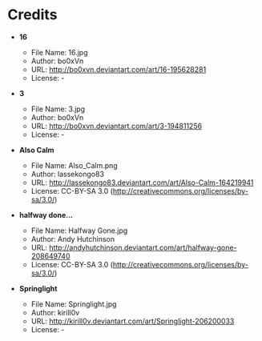 # Credits

* **16**
  - File Name: 16.jpg
  - Author: bo0xVn
  - URL: http://bo0xvn.deviantart.com/art/16-195628281
  - License: -

* **3**
  - File Name: 3.jpg
  - Author: bo0xVn
  - URL: http://bo0xvn.deviantart.com/art/3-194811256
  - License: -

* **Also Calm**
  - File Name: Also_Calm.png
  - Author: lassekongo83
  - URL: http://lassekongo83.deviantart.com/art/Also-Calm-164219941
  - License: CC-BY-SA 3.0 (http://creativecommons.org/licenses/by-sa/3.0/)

* **halfway done...**
  - File Name: Halfway Gone.jpg
  - Author: Andy Hutchinson
  - URL: http://andyhutchinson.deviantart.com/art/halfway-gone-208649740
  - License: CC-BY-SA 3.0 (http://creativecommons.org/licenses/by-sa/3.0/)

* **Springlight**
  - File Name: Springlight.jpg
  - Author: kirill0v
  - URL: http://kirill0v.deviantart.com/art/Springlight-206200033
  - License: -
